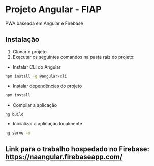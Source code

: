 # Projeto Angular - FIAP
PWA baseada em Angular e Firebase

## Instalação

1) Clonar o projeto
2) Executar os seguintes comandos na pasta raiz do projeto:

- Instalar CLI do Angular
```sh
npm install -g @angular/cli
```

- Instalar dependências do projeto
```sh
npm install
```

- Compilar a aplicação
```sh
ng build
```

- Inicializar a aplicação localmente
```sh
ng serve -o
```
  
 ## Link para o trabalho hospedado no Firebase: https://naangular.firebaseapp.com/
 
